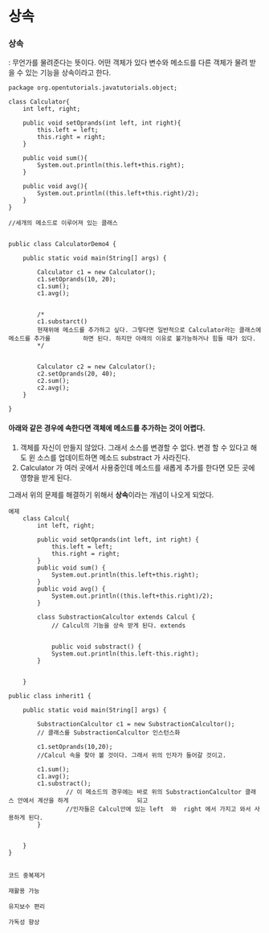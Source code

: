 # 상속



### 상속

:  무언가를 물려준다는 뜻이다. 어떤 객체가 있다 변수와 메소드를 다른 객체가 물려 받을 수 있는 기능을 상속이라고 한다.



```
package org.opentutorials.javatutorials.object;
 
class Calculator{
    int left, right;
      
    public void setOprands(int left, int right){
        this.left = left;
        this.right = right;
    }
      
    public void sum(){
        System.out.println(this.left+this.right);
    }
      
    public void avg(){
        System.out.println((this.left+this.right)/2);
    }
}

//세개의 메소드로 이루어져 있는 클래스

  
public class CalculatorDemo4 {
      
    public static void main(String[] args) {
          
        Calculator c1 = new Calculator();
        c1.setOprands(10, 20);
        c1.sum();       
        c1.avg();       
        
        
        /*
        c1.substarct()
        현재위애 메소드를 추가하고 싶다. 그렇다면 일반적으로 Calculator라는 클래스에 메소드를 추가를 		 하면 된다. 하지만 아래의 이유로 불가능하거나 힘들 때가 있다.
        */
        
        
        Calculator c2 = new Calculator();
        c2.setOprands(20, 40);
        c2.sum();       
        c2.avg();
    }
  
}
```



#### 아래와 같은 경우에 속한다면 객체에 메소드를 추가하는 것이 어렵다.



1. 객체를 자신이 만들지 않았다. 그래서 소스를 변경할 수 없다. 변경 할 수 있다고 해도 윈 소스를 업데이트하면 메소드 substract 가 사라진다.
2. Calculator 가 여러 곳에서 사용중인데  메소드를 새롭게 추가를 한다면 모든 곳에 영향을 받게 된다.



그래서 위의 문제를 해결하기 위해서 **상속**이라는 개념이 나오게 되었다.



```
예제
	class Calcul{
		int left, right;
		
		public void setOprands(int left, int right) {
			this.left = left;
			this.right = right;
		}
		public void sum() {
			System.out.println(this.left+this.right);
		}
		public void avg() {
			System.out.println((this.left+this.right)/2);
		}
		
		class SubstractionCalcultor extends Calcul {
			// Calcul의 기능을 상속 받게 된다. extends
			
			
			public void substract() {
			System.out.println(this.left-this.right);
		}

	
	}

public class inherit1 {

	public static void main(String[] args) {
		
		SubstractionCalcultor c1 = new SubstractionCalcultor();
		// 클래스를 SubstractionCalcultor 인스턴스화
		
		c1.setOprands(10,20);
		//Calcul 속을 찾아 볼 것이다. 그래서 위의 인자가 들어갈 것이고.
		
		c1.sum();
		c1.avg();
		c1.substract();
				// 이 메소드의 경우에는 바로 위의 SubstractionCalcultor 클래스 안에서 계산을 하게					되고
				//인자들은 Calcul안에 있는 left  와  right 에서 가지고 와서 사용하게 된다.
		}


	}
}


코드 중복제거

재활용 가능

유지보수 편리

가독성 향상

```



